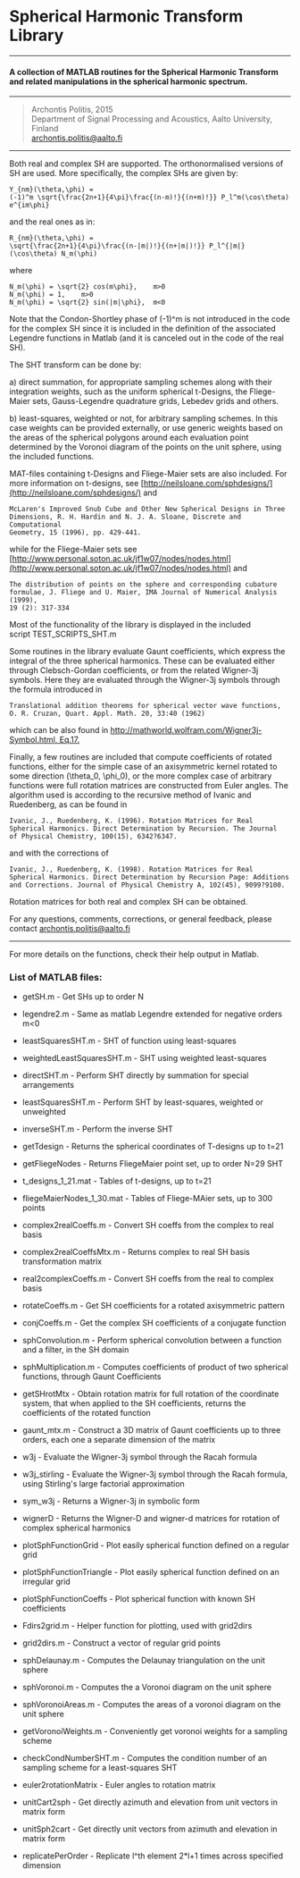 # Spherical Harmonic Transform Library
---

#### A collection of MATLAB routines for the Spherical Harmonic Transform and related manipulations in the spherical harmonic spectrum.

---
>    Archontis Politis, 2015  
>    Department of Signal Processing and Acoustics, Aalto University, Finland  
>    archontis.politis@aalto.fi
---

Both real and complex SH are supported. The orthonormalised versions of SH
are used. More specifically, the complex SHs are given by:

    Y_{nm}(\theta,\phi) =
    (-1)^m \sqrt{\frac{2n+1}{4\pi}\frac{(n-m)!}{(n+m)!}} P_l^m(\cos\theta) e^{im\phi}

and the real ones as in:

    R_{nm}(\theta,\phi) = 
    \sqrt{\frac{2n+1}{4\pi}\frac{(n-|m|)!}{(n+|m|)!}} P_l^{|m|}(\cos\theta) N_m(\phi)
  
where

    N_m(\phi) = \sqrt{2} cos(m\phi},    m>0
    N_m(\phi) = 1,    m>0
    N_m(\phi) = \sqrt{2} sin(|m|\phi},  m<0

Note that the Condon-Shortley phase of (-1)^m is not introduced in the code for
the complex SH since it is included in the definition of the associated 
Legendre functions in Matlab (and it is canceled out in the code of the real SH).

The SHT transform can be done by:

a) direct summation, for appropriate sampling schemes along with their
integration weights, such as the uniform spherical t-Designs, the Fliege-Maier
sets, Gauss-Legendre quadrature grids, Lebedev grids and others.

b) least-squares, weighted or not, for arbitrary sampling schemes. In this
case weights can be provided externally, or use generic weights based on the
areas of the spherical polygons around each evaluation point determined by
the Voronoi diagram of the points on the unit sphere, using the included
functions.

MAT-files containing t-Designs and Fliege-Maier sets are also included.
For more information on t-designs, see [http://neilsloane.com/sphdesigns/](http://neilsloane.com/sphdesigns/) and

    McLaren's Improved Snub Cube and Other New Spherical Designs in Three
    Dimensions, R. H. Hardin and N. J. A. Sloane, Discrete and Computational
    Geometry, 15 (1996), pp. 429-441.

while for the Fliege-Maier sets see [http://www.personal.soton.ac.uk/jf1w07/nodes/nodes.html](http://www.personal.soton.ac.uk/jf1w07/nodes/nodes.html) and

    The distribution of points on the sphere and corresponding cubature
    formulae, J. Fliege and U. Maier, IMA Journal of Numerical Analysis (1999),
    19 (2): 317-334

Most of the functionality of the library is displayed in the included  
script TEST_SCRIPTS_SHT.m

Some routines in the library evaluate Gaunt coefficients, which express the
integral of the three spherical harmonics. These can be evaluated either
through Clebsch-Gordan coefficients, or from the related Wigner-3j symbols.
Here they are evaluated through the Wigner-3j symbols through the formula
introduced in

    Translational addition theorems for spherical vector wave functions,
    O. R. Cruzan, Quart. Appl. Math. 20, 33:40 (1962)

which can be also found in [http://mathworld.wolfram.com/Wigner3j-Symbol.html, Eq.17.](http://mathworld.wolfram.com/Wigner3j-Symbol.html)

Finally, a few routines are included that compute coefficients of 
rotated functions, either for the simple case of an axisymmetric kernel 
rotated to some direction (\theta_0, \phi_0), or the more complex case of 
arbitrary functions were full rotation matrices are constructed from Euler 
angles. The algorithm used is according to the recursive method of Ivanic and 
Ruedenberg, as can be found in

    Ivanic, J., Ruedenberg, K. (1996). Rotation Matrices for Real 
    Spherical Harmonics. Direct Determination by Recursion. The Journal 
    of Physical Chemistry, 100(15), 6342?6347.

and with the corrections of

    Ivanic, J., Ruedenberg, K. (1998). Rotation Matrices for Real 
    Spherical Harmonics. Direct Determination by Recursion Page: Additions 
    and Corrections. Journal of Physical Chemistry A, 102(45), 9099?9100.

Rotation matrices for both real and complex SH can be obtained.

For any questions, comments, corrections, or general feedback, please
contact archontis.politis@aalto.fi

---

For more details on the functions, check their help output in Matlab.

### List of MATLAB files:

* getSH.m                   -   Get SHs up to order N
* legendre2.m               -   Same as matlab Legendre extended for negative orders m<0
* leastSquaresSHT.m         -   SHT of function using least-squares
* weightedLeastSquaresSHT.m -   SHT using weighted least-squares
* directSHT.m               -   Perform SHT directly by summation for special arrangements
* leastSquaresSHT.m         -   Perform SHT by least-squares, weighted or unweighted
* inverseSHT.m              -   Perform the inverse SHT
* getTdesign                -   Returns the spherical coordinates of T-designs up to t=21
* getFliegeNodes            -   Returns FliegeMaier point set, up to order N=29 SHT

* t_designs_1_21.mat          -   Tables of t-designs, up to t=21
* fliegeMaierNodes_1_30.mat   -   Tables of Fliege-MAier sets, up to 300 points

* complex2realCoeffs.m      -   Convert SH coeffs from the complex to real basis
* complex2realCoeffsMtx.m    -   Returns complex to real SH basis transformation matrix
* real2complexCoeffs.m      -   Convert SH coeffs from the real to complex basis
* rotateCoeffs.m            -   Get SH coefficients for a rotated axisymmetric 
                                pattern
* conjCoeffs.m              -   Get the complex SH coefficients of a conjugate 
                                function
* sphConvolution.m          -   Perform spherical convolution between a function 
                                and a filter, in the SH domain
* sphMultiplication.m       -   Computes coefficients of product of two spherical 
                                functions, through Gaunt Coefficients
* getSHrotMtx               -   Obtain rotation matrix for full rotation of the 
                                coordinate system, that when applied to the SH 
                                coefficients, returns the coefficients of the 
                                rotated function

* gaunt_mtx.m   -	Construct a 3D matrix of Gaunt coefficients up to three 
                    orders, each one a separate dimension of the matrix
* w3j           -   Evaluate the Wigner-3j symbol through the Racah formula
* w3j_stirling  -   Evaluate the Wigner-3j symbol through the Racah formula, 
                    using Stirling's large factorial approximation
* sym_w3j       -   Returns a Wigner-3j in symbolic form
* wignerD       -   Returns the Wigner-D and wigner-d matrices for rotation of 
                    complex spherical harmonics

* plotSphFunctionGrid     - Plot easily spherical function defined on a regular 
                            grid
* plotSphFunctionTriangle - Plot easily spherical function defined on an 
                            irregular grid
* plotSphFunctionCoeffs   - Plot spherical function with known SH coefficients

* Fdirs2grid.m          -	Helper function for plotting, used with grid2dirs
* grid2dirs.m           -	Construct a vector of regular grid points
* sphDelaunay.m         -	Computes the Delaunay triangulation on the unit sphere
* sphVoronoi.m          -	Computes the a Voronoi diagram on the unit sphere
* sphVoronoiAreas.m     -   Computes the areas of a voronoi diagram on the
                            unit sphere
* getVoronoiWeights.m   -   Conveniently get voronoi weights for a sampling scheme
* checkCondNumberSHT.m  -   Computes the condition number of an sampling scheme
                            for a least-squares SHT
* euler2rotationMatrix  -   Euler angles to rotation matrix
* unitCart2sph          -   Get directly azimuth and elevation from unit vectors in matrix form
* unitSph2cart          -   Get directly unit vectors from azimuth and elevation in matrix form
* replicatePerOrder     -   Replicate l^th element 2*l+1 times across specified dimension